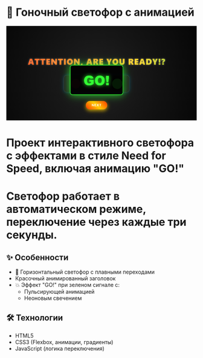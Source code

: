 # 🚦 Гоночный светофор с анимацией

![alt text](image.png)

# Проект интерактивного светофора с эффектами в стиле Need for Speed, включая анимацию "GO!" 
# Светофор работает в автоматическом режиме, переключение через каждые три секунды.





## ✨ Особенности

- 🚗 Горизонтальный светофор с плавными переходами
- Красочный анимированный заголовок
- 💥 Эффект "GO!" при зеленом сигнале с:
  - Пульсирующей анимацией
  - Неоновым свечением
  
 

## 🛠 Технологии

- HTML5
- CSS3 (Flexbox, анимации, градиенты)
- JavaScript (логика переключения)


